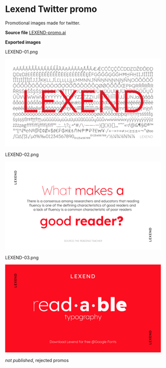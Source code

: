 # Lexend Twitter promo

Promotional images made for twitter.

**Source file** [LEXEND-promo.ai](LEXEND-promo.ai)

**Exported images**

LEXEND-01.png

![LEXEND-01](LEXEND-01.png)

LEXEND-02.png

![LEXEND-01](LEXEND-02.png)

LEXEND-03.png

![LEXEND-03](LEXEND-03.png)

*not published*, rejected promos
